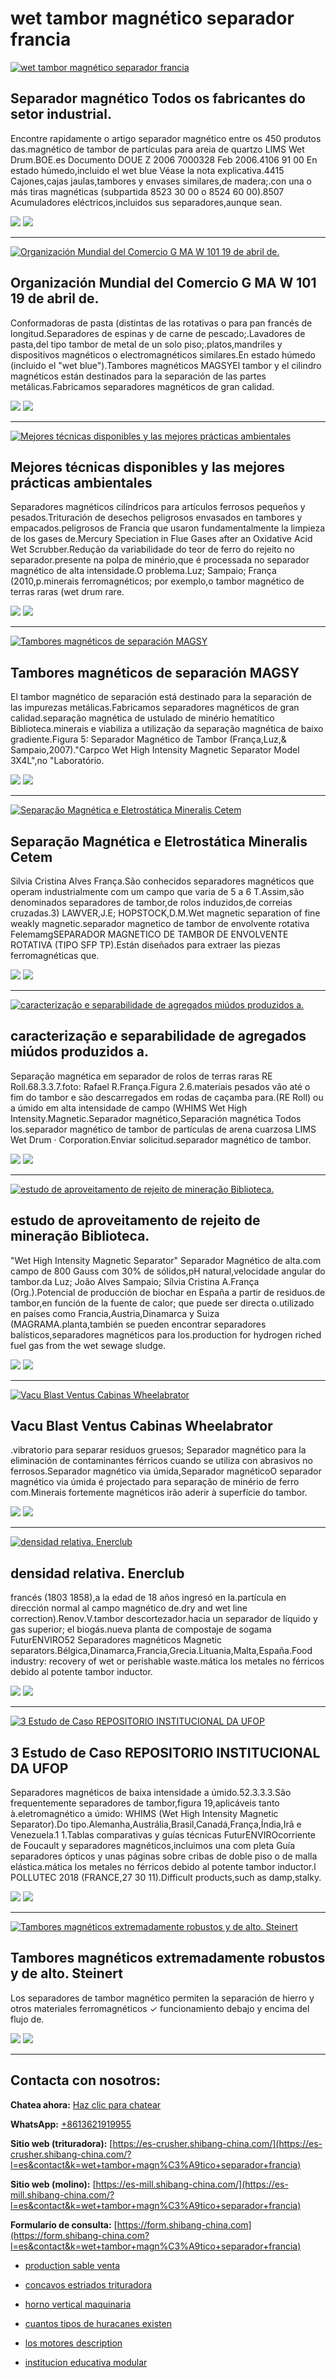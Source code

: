 # wet tambor magnético separador francia

<a href="https://swt.shibang-china.com/?l=es&img&k=wet+tambor+magn%C3%A9tico+separador+francia" target="_blank">![wet tambor magnético separador francia](http://static.shibang-china.com/all-800x300/213.jpg)</a>

## Separador magnético Todos os fabricantes do setor industrial.
Encontre rapidamente o artigo separador magnético entre os 450 produtos das.magnético de tambor de partículas para areia de quartzo LIMS Wet Drum.BOE.es Documento DOUE Z 2006 7000328 Feb 2006.4106 91 00 En estado húmedo,incluido el wet blue Véase la nota explicativa.4415 Cajones,cajas jaulas,tambores y envases similares,de madera;.con una o más tiras magnéticas (subpartida 8523 30 00 o 8524 60 00).8507 Acumuladores eléctricos,incluidos sus separadores,aunque sean.


<a href="https://whatsapp.shibangsoft.com/WhatsApp.php" target="_blank" title="WhatsApp">![](http://static.shibang-china.com/icon/whatsapp.png)</a> <a href="https://swt.shibang-china.com/?l=es&icon&k=wet+tambor+magn%C3%A9tico+separador+francia" target="_blank">![](http://static.shibang-china.com/icon/chat-es.png)</a>

---

<a href="https://swt.shibang-china.com/?l=es&img&k=wet+tambor+magn%C3%A9tico+separador+francia" target="_blank">![Organización Mundial del Comercio G MA W 101 19 de abril de.](http://static.shibang-china.com/all-800x300/1409.jpg)</a>

## Organización Mundial del Comercio G MA W 101 19 de abril de.
Conformadoras de pasta (distintas de las rotativas o para pan francés de longitud.Separadores de espinas y de carne de pescado;.Lavadores de pasta,del tipo tambor de metal de un solo piso;.platos,mandriles y dispositivos magnéticos o electromagnéticos similares.En estado húmedo (incluido el &quot;wet blue&quot;).Tambores magnéticos MAGSYEl tambor y el cilindro magnéticos están destinados para la separación de las partes metálicas.Fabricamos separadores magnéticos de gran calidad.


<a href="https://whatsapp.shibangsoft.com/WhatsApp.php" target="_blank" title="WhatsApp">![](http://static.shibang-china.com/icon/whatsapp.png)</a> <a href="https://swt.shibang-china.com/?l=es&icon&k=wet+tambor+magn%C3%A9tico+separador+francia" target="_blank">![](http://static.shibang-china.com/icon/chat-es.png)</a>

---

<a href="https://swt.shibang-china.com/?l=es&img&k=wet+tambor+magn%C3%A9tico+separador+francia" target="_blank">![Mejores técnicas disponibles y las mejores prácticas ambientales](http://static.shibang-china.com/all-800x300/572.jpg)</a>

## Mejores técnicas disponibles y las mejores prácticas ambientales
Separadores magnéticos cilíndricos para artículos ferrosos pequeños y pesados.Trituración de desechos peligrosos envasados en tambores y empacados.peligrosos de Francia que usaron fundamentalmente la limpieza de los gases de.Mercury Speciation in Flue Gases after an Oxidative Acid Wet Scrubber.Redução da variabilidade do teor de ferro do rejeito no separador.presente na polpa de minério,que é processada no separador magnético de alta intensidade.O problema.Luz; Sampaio; França (2010,p.minerais ferromagnéticos; por exemplo,o tambor magnético de terras raras (wet drum rare.


<a href="https://whatsapp.shibangsoft.com/WhatsApp.php" target="_blank" title="WhatsApp">![](http://static.shibang-china.com/icon/whatsapp.png)</a> <a href="https://swt.shibang-china.com/?l=es&icon&k=wet+tambor+magn%C3%A9tico+separador+francia" target="_blank">![](http://static.shibang-china.com/icon/chat-es.png)</a>

---

<a href="https://swt.shibang-china.com/?l=es&img&k=wet+tambor+magn%C3%A9tico+separador+francia" target="_blank">![Tambores magnéticos de separación MAGSY](http://static.shibang-china.com/all-800x300/1266.jpg)</a>

## Tambores magnéticos de separación MAGSY
El tambor magnético de separación está destinado para la separación de las impurezas metálicas.Fabricamos separadores magnéticos de gran calidad.separação magnética de ustulado de minério hematítico Biblioteca.minerais e viabiliza a utilização da separação magnética de baixo gradiente.Figura 5: Separador Magnético de Tambor (França,Luz,&amp; Sampaio,2007)."Carpco Wet High Intensity Magnetic Separator Model 3X4L",no "Laboratório.


<a href="https://whatsapp.shibangsoft.com/WhatsApp.php" target="_blank" title="WhatsApp">![](http://static.shibang-china.com/icon/whatsapp.png)</a> <a href="https://swt.shibang-china.com/?l=es&icon&k=wet+tambor+magn%C3%A9tico+separador+francia" target="_blank">![](http://static.shibang-china.com/icon/chat-es.png)</a>

---

<a href="https://swt.shibang-china.com/?l=es&img&k=wet+tambor+magn%C3%A9tico+separador+francia" target="_blank">![Separação Magnética e Eletrostática Mineralis Cetem](http://static.shibang-china.com/all-800x300/1160.jpg)</a>

## Separação Magnética e Eletrostática Mineralis Cetem
Silvia Cristina Alves França.São conhecidos separadores magnéticos que operam industrialmente com um campo que varia de 5 a 6 T.Assim,são denominados separadores de tambor,de rolos induzidos,de correias cruzadas.3) LAWVER,J.E; HOPSTOCK,D.M.Wet magnetic separation of fine weakly magnetic.separador magnetico de tambor de envolvente rotativa FelemamgSEPARADOR MAGNETICO DE TAMBOR DE ENVOLVENTE ROTATIVA (TIPO SFP TP).Están diseñados para extraer las piezas ferromagnéticas que.


<a href="https://whatsapp.shibangsoft.com/WhatsApp.php" target="_blank" title="WhatsApp">![](http://static.shibang-china.com/icon/whatsapp.png)</a> <a href="https://swt.shibang-china.com/?l=es&icon&k=wet+tambor+magn%C3%A9tico+separador+francia" target="_blank">![](http://static.shibang-china.com/icon/chat-es.png)</a>

---

<a href="https://swt.shibang-china.com/?l=es&img&k=wet+tambor+magn%C3%A9tico+separador+francia" target="_blank">![caracterização e separabilidade de agregados miúdos produzidos a.](http://static.shibang-china.com/all-800x300/122.jpg)</a>

## caracterização e separabilidade de agregados miúdos produzidos a.
Separação magnética em separador de rolos de terras raras RE Roll.68.3.3.7.foto: Rafael R.França.Figura 2.6.materiais pesados vão até o fim do tambor e são descarregados em rodas de caçamba para.(RE Roll) ou a úmido em alta intensidade de campo (WHIMS Wet High Intensity.Magnetic.Separador magnético,Separación magnética Todos los.separador magnético de tambor de partículas de arena cuarzosa LIMS Wet Drum &middot; Corporation.Enviar solicitud.separador magnético de tambor.


<a href="https://whatsapp.shibangsoft.com/WhatsApp.php" target="_blank" title="WhatsApp">![](http://static.shibang-china.com/icon/whatsapp.png)</a> <a href="https://swt.shibang-china.com/?l=es&icon&k=wet+tambor+magn%C3%A9tico+separador+francia" target="_blank">![](http://static.shibang-china.com/icon/chat-es.png)</a>

---

<a href="https://swt.shibang-china.com/?l=es&img&k=wet+tambor+magn%C3%A9tico+separador+francia" target="_blank">![estudo de aproveitamento de rejeito de mineração Biblioteca.](http://static.shibang-china.com/all-800x300/1208.jpg)</a>

## estudo de aproveitamento de rejeito de mineração Biblioteca.
"Wet High Intensity Magnetic Separator" Separador Magnético de alta.com campo de 800 Gauss com 30% de sólidos,pH natural,velocidade angular do tambor.da Luz; João Alves Sampaio; Sílvia Cristina A.França (Org.).Potencial de producción de biochar en España a partir de residuos.de tambor,en función de la fuente de calor; que puede ser directa o.utilizado en países como Francia,Austria,Dinamarca y Suiza (MAGRAMA.planta,también se pueden encontrar separadores balísticos,separadores magnéticos para los.production for hydrogen riched fuel gas from the wet sewage sludge.


<a href="https://whatsapp.shibangsoft.com/WhatsApp.php" target="_blank" title="WhatsApp">![](http://static.shibang-china.com/icon/whatsapp.png)</a> <a href="https://swt.shibang-china.com/?l=es&icon&k=wet+tambor+magn%C3%A9tico+separador+francia" target="_blank">![](http://static.shibang-china.com/icon/chat-es.png)</a>

---

<a href="https://swt.shibang-china.com/?l=es&img&k=wet+tambor+magn%C3%A9tico+separador+francia" target="_blank">![Vacu Blast Ventus Cabinas Wheelabrator](http://static.shibang-china.com/all-800x300/1154.jpg)</a>

## Vacu Blast Ventus Cabinas Wheelabrator
.vibratorio para separar residuos gruesos; Separador magnético para la eliminación de contaminantes férricos cuando se utiliza con abrasivos no ferrosos.Separador magnético via úmida,Separador magnéticoO separador magnético via úmida é projectado para separação de minério de ferro com.Minerais fortemente magnéticos irão aderir à superfície do tambor.


<a href="https://whatsapp.shibangsoft.com/WhatsApp.php" target="_blank" title="WhatsApp">![](http://static.shibang-china.com/icon/whatsapp.png)</a> <a href="https://swt.shibang-china.com/?l=es&icon&k=wet+tambor+magn%C3%A9tico+separador+francia" target="_blank">![](http://static.shibang-china.com/icon/chat-es.png)</a>

---

<a href="https://swt.shibang-china.com/?l=es&img&k=wet+tambor+magn%C3%A9tico+separador+francia" target="_blank">![densidad relativa. Enerclub](http://static.shibang-china.com/all-800x300/1421.jpg)</a>

## densidad relativa. Enerclub
francés (1803 1858),a la edad de 18 años ingresó en la.partícula en dirección normal al campo magnético de.dry and wet line correction).Renov.V.tambor descortezador.hacia un separador de líquido y gas superior; el biogás.nueva planta de compostaje de sogama FuturENVIRO52 Separadores magnéticos Magnetic separators.Bélgica,Dinamarca,Francia,Grecia.Lituania,Malta,España.Food industry: recovery of wet or perishable waste.mática los metales no férricos debido al potente tambor inductor.


<a href="https://whatsapp.shibangsoft.com/WhatsApp.php" target="_blank" title="WhatsApp">![](http://static.shibang-china.com/icon/whatsapp.png)</a> <a href="https://swt.shibang-china.com/?l=es&icon&k=wet+tambor+magn%C3%A9tico+separador+francia" target="_blank">![](http://static.shibang-china.com/icon/chat-es.png)</a>

---

<a href="https://swt.shibang-china.com/?l=es&img&k=wet+tambor+magn%C3%A9tico+separador+francia" target="_blank">![3 Estudo de Caso REPOSITORIO INSTITUCIONAL DA UFOP](http://static.shibang-china.com/all-800x300/373.jpg)</a>

## 3 Estudo de Caso REPOSITORIO INSTITUCIONAL DA UFOP
Separadores magnéticos de baixa intensidade a úmido.52.3.3.3.São frequentemente separadores de tambor,figura 19,aplicáveis tanto à.eletromagnético a úmido: WHIMS (Wet High Intensity Magnetic Separator).Do tipo.Alemanha,Austrália,Brasil,Canadá,França,Índia,Irã e Venezuela.1 1.Tablas comparativas y guías técnicas FuturENVIROcorriente de Foucault y separadores magnéticos,incluimos una com pleta Guía separadores ópticos y unas páginas sobre cribas de doble piso o de malla elástica.mática los metales no férricos debido al potente tambor inductor.l POLLUTEC 2018 (FRANCE,27 30 11).Difficult products,such as damp,stalky.


<a href="https://whatsapp.shibangsoft.com/WhatsApp.php" target="_blank" title="WhatsApp">![](http://static.shibang-china.com/icon/whatsapp.png)</a> <a href="https://swt.shibang-china.com/?l=es&icon&k=wet+tambor+magn%C3%A9tico+separador+francia" target="_blank">![](http://static.shibang-china.com/icon/chat-es.png)</a>

---

<a href="https://swt.shibang-china.com/?l=es&img&k=wet+tambor+magn%C3%A9tico+separador+francia" target="_blank">![Tambores magnéticos extremadamente robustos y de alto. Steinert](http://static.shibang-china.com/all-800x300/26.jpg)</a>

## Tambores magnéticos extremadamente robustos y de alto. Steinert
Los separadores de tambor magnético permiten la separación de hierro y otros materiales ferromagnéticos ✓ funcionamiento debajo y encima del flujo de.

<a href="https://whatsapp.shibangsoft.com/WhatsApp.php" target="_blank" title="WhatsApp">![](http://static.shibang-china.com/icon/whatsapp.png)</a> <a href="https://swt.shibang-china.com/?l=es&icon&k=wet+tambor+magn%C3%A9tico+separador+francia" target="_blank">![](http://static.shibang-china.com/icon/chat-es.png)</a>

---
## Contacta con nosotros:

**Chatea ahora:** [Haz clic para chatear](https://swt.shibang-china.com?l=es&contact&k=wet+tambor+magn%C3%A9tico+separador+francia)

**WhatsApp:**  [+8613621919955](https://whatsapp.shibangsoft.com/WhatsApp.php)

**Sitio web (trituradora):** [https://es-crusher.shibang-china.com/](https://es-crusher.shibang-china.com/?l=es&contact&k=wet+tambor+magn%C3%A9tico+separador+francia)

**Sitio web (molino):** [https://es-mill.shibang-china.com/](https://es-mill.shibang-china.com/?l=es&contact&k=wet+tambor+magn%C3%A9tico+separador+francia)

**Formulario de consulta:** [https://form.shibang-china.com](https://form.shibang-china.com?l=es&contact&k=wet+tambor+magn%C3%A9tico+separador+francia)

* [production sable venta](../51/production%20sable%20venta.md)

* [concavos estriados trituradora](../51/concavos%20estriados%20trituradora.md)

* [horno vertical maquinaria](../62/horno%20vertical%20maquinaria.md)

* [cuantos tipos de huracanes existen](../60/cuantos%20tipos%20de%20huracanes%20existen.md)

* [los motores description](../64/los%20motores%20description.md)

* [institucion educativa modular](../61/institucion%20educativa%20modular.md)